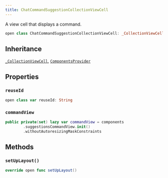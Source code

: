 ```yaml
---
title: ChatCommandSuggestionCollectionViewCell
---
```


A view cell that displays a command.

``` swift
open class ChatCommandSuggestionCollectionViewCell: _CollectionViewCell, ComponentsProvider 
```

## Inheritance

[`_CollectionViewCell`](../../../_collection-view-cell), [`ComponentsProvider`](../../../../utils/components-provider)

## Properties

### `reuseId`

``` swift
open class var reuseId: String 
```

### `commandView`

``` swift
public private(set) lazy var commandView = components
        .suggestionsCommandView.init()
        .withoutAutoresizingMaskConstraints
```

## Methods

### `setUpLayout()`

``` swift
override open func setUpLayout() 
```
